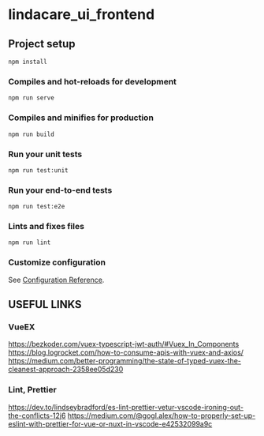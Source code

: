 # lindacare_ui_frontend

## Project setup

```
npm install
```

### Compiles and hot-reloads for development

```
npm run serve
```

### Compiles and minifies for production

```
npm run build
```

### Run your unit tests

```
npm run test:unit
```

### Run your end-to-end tests

```
npm run test:e2e
```

### Lints and fixes files

```
npm run lint
```

### Customize configuration

See [Configuration Reference](https://cli.vuejs.org/config/).

## USEFUL LINKS

### VueEX

https://bezkoder.com/vuex-typescript-jwt-auth/#Vuex_In_Components
https://blog.logrocket.com/how-to-consume-apis-with-vuex-and-axios/
https://medium.com/better-programming/the-state-of-typed-vuex-the-cleanest-approach-2358ee05d230

### Lint, Prettier

https://dev.to/lindseybradford/es-lint-prettier-vetur-vscode-ironing-out-the-conflicts-12j6
https://medium.com/@gogl.alex/how-to-properly-set-up-eslint-with-prettier-for-vue-or-nuxt-in-vscode-e42532099a9c
